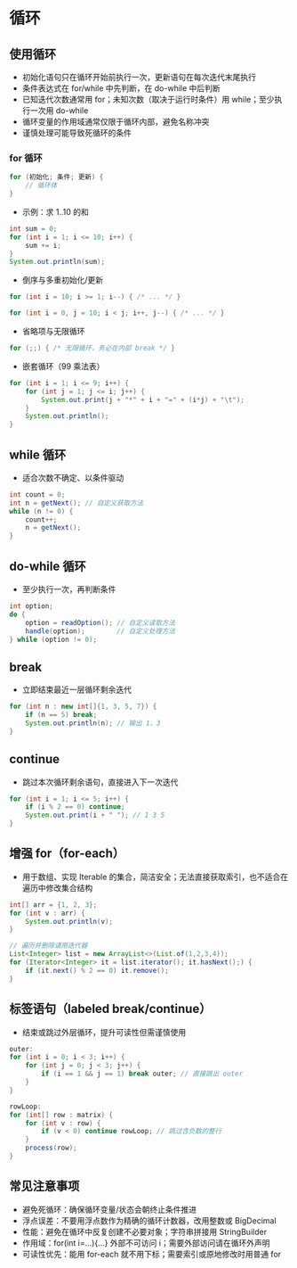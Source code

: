 # 循环

## 使用循环
- 初始化语句只在循环开始前执行一次，更新语句在每次迭代末尾执行
- 条件表达式在 for/while 中先判断，在 do-while 中后判断
- 已知迭代次数通常用 for；未知次数（取决于运行时条件）用 while；至少执行一次用 do-while
- 循环变量的作用域通常仅限于循环内部，避免名称冲突
- 谨慎处理可能导致死循环的条件

### for 循环
```java
for (初始化; 条件; 更新) {
    // 循环体
}
```
- 示例：求 1..10 的和
```java
int sum = 0;
for (int i = 1; i <= 10; i++) {
    sum += i;
}
System.out.println(sum);
```
- 倒序与多重初始化/更新
```java
for (int i = 10; i >= 1; i--) { /* ... */ }

for (int i = 0, j = 10; i < j; i++, j--) { /* ... */ }
```
- 省略项与无限循环
```java
for (;;) { /* 无限循环，务必在内部 break */ }
```
- 嵌套循环（99 乘法表）
```java
for (int i = 1; i <= 9; i++) {
    for (int j = 1; j <= i; j++) {
        System.out.print(j + "*" + i + "=" + (i*j) + "\t");
    }
    System.out.println();
}
```

## while 循环
- 适合次数不确定、以条件驱动
```java
int count = 0;
int n = getNext(); // 自定义获取方法
while (n != 0) {
    count++;
    n = getNext();
}
```

## do-while 循环
- 至少执行一次，再判断条件
```java
int option;
do {
    option = readOption(); // 自定义读取方法
    handle(option);        // 自定义处理方法
} while (option != 0);
```

## break
- 立即结束最近一层循环剩余迭代
```java
for (int n : new int[]{1, 3, 5, 7}) {
    if (n == 5) break;
    System.out.println(n); // 输出 1、3
}
```

## continue
- 跳过本次循环剩余语句，直接进入下一次迭代
```java
for (int i = 1; i <= 5; i++) {
    if (i % 2 == 0) continue;
    System.out.print(i + " "); // 1 3 5
}
```

## 增强 for（for-each）
- 用于数组、实现 Iterable 的集合，简洁安全；无法直接获取索引，也不适合在遍历中修改集合结构
```java
int[] arr = {1, 2, 3};
for (int v : arr) {
    System.out.println(v);
}

// 遍历并删除请用迭代器
List<Integer> list = new ArrayList<>(List.of(1,2,3,4));
for (Iterator<Integer> it = list.iterator(); it.hasNext();) {
    if (it.next() % 2 == 0) it.remove();
}
```

## 标签语句（labeled break/continue）
- 结束或跳过外层循环，提升可读性但需谨慎使用
```java
outer:
for (int i = 0; i < 3; i++) {
    for (int j = 0; j < 3; j++) {
        if (i == 1 && j == 1) break outer; // 直接跳出 outer
    }
}

rowLoop:
for (int[] row : matrix) {
    for (int v : row) {
        if (v < 0) continue rowLoop; // 跳过含负数的整行
    }
    process(row);
}
```

## 常见注意事项
- 避免死循环：确保循环变量/状态会朝终止条件推进
- 浮点误差：不要用浮点数作为精确的循环计数器，改用整数或 BigDecimal
- 性能：避免在循环中反复创建不必要对象；字符串拼接用 StringBuilder
- 作用域：for(int i=...){...} 外部不可访问 i；需要外部访问请在循环外声明
- 可读性优先：能用 for-each 就不用下标；需要索引或原地修改时用普通 for
